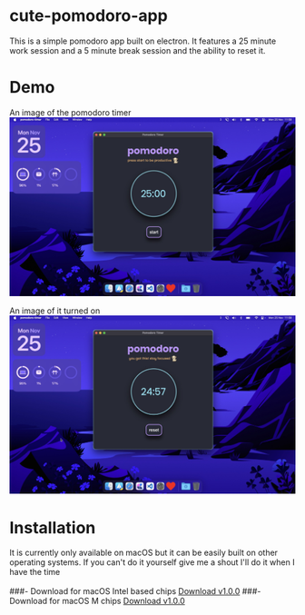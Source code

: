 # cute-pomodoro-app

This is a simple pomodoro app built on electron. It features a 25 minute work session and a 5 minute break session and the ability to reset it.

# Demo
An image of the pomodoro timer
![Picture of the pomodoro timer](src/assets/pomodoro-timer.jpg)

An image of it turned on
![Picture of pomodoro timer turned on](src/assets/pomodoro-timer-work.jpg)

# Installation
It is currently only available on macOS but it can be easily built on other operating systems. If you can't do it yourself give me a shout I'll do it when I have the time
<br><br>
###- Download for macOS Intel based chips
[Download v1.0.0](https://github.com/nlx-404/cute-pomodoro-app/releases/download/v1.0.0.0/pomodoro-timer-1.0.0-arm64.dmg)
###- Download for macOS M chips
[Download v1.0.0](https://github.com/nlx-404/cute-pomodoro-app/releases/download/v1.0.0.0/pomodoro-timer-1.0.0-x64.dmg)
